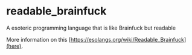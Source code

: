 # readable_brainfuck
A esoteric programming language that is like Brainfuck but readable

More information on this [https://esolangs.org/wiki/Readable_Brainfuck](here).